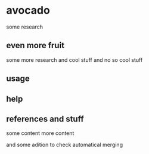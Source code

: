 # avocado
some research

## even more fruit
some more research and cool stuff and no so cool stuff

## usage

## help

## references and stuff
 some content
 more content

and some adition to check automatical merging 
